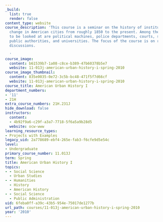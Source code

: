 ```yaml
---
_build:
  list: true
  render: false
content_type: website
course_description: 'This course is a seminar on the history of institutions and institutional
  change in American cities from roughly 1850 to the present. Among the institutions
  to be looked at are political machines, police departments, courts, schools, prisons,
  public authorities, and universities. The focus of the course is on readings and
  discussions.

  '
course_image:
  content: b61539b7-1a08-c8ce-b389-47b60378b5e7
  website: 11-013j-american-urban-history-i-spring-2010
course_image_thumbnail:
  content: 835e0035-0e72-3c5b-bc48-471f5f7d66cf
  website: 11-013j-american-urban-history-i-spring-2010
course_title: American Urban History I
department_numbers:
- '11'
- 21H
extra_course_numbers: 21H.231J
hide_download: false
instructors:
  content:
  - 4b92f9a6-c29f-a3a7-7718-5f6a5a9b28d5
  website: ocw-www
learning_resource_types:
- Projects with Examples
legacy_uid: 2a778689-ebf4-265e-fab3-f6cfe9d5e54c
level:
- Undergraduate
primary_course_number: 11.013J
term: Spring
title: American Urban History I
topics:
- - Social Science
  - Urban Studies
- - Humanities
  - History
  - American History
- - Social Science
  - Public Administration
uid: 6feba0ff-a39c-43b5-954e-75017de1277b
url_path: courses/11-013j-american-urban-history-i-spring-2010
year: '2010'
---
```

